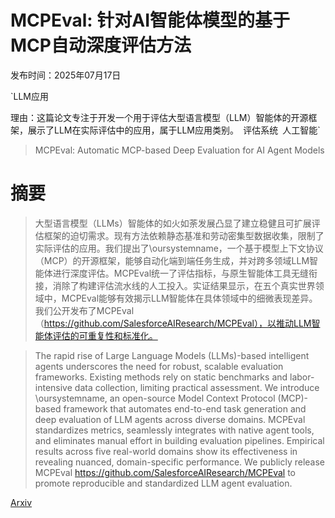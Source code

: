 # MCPEval: 针对AI智能体模型的基于MCP自动深度评估方法

发布时间：2025年07月17日

`LLM应用

理由：这篇论文专注于开发一个用于评估大型语言模型（LLM）智能体的开源框架，展示了LLM在实际评估中的应用，属于LLM应用类别。` `评估系统` `人工智能`

> MCPEval: Automatic MCP-based Deep Evaluation for AI Agent Models

# 摘要

> 大型语言模型（LLMs）智能体的如火如荼发展凸显了建立稳健且可扩展评估框架的迫切需求。现有方法依赖静态基准和劳动密集型数据收集，限制了实际评估的应用。我们提出了\oursystemname，一个基于模型上下文协议（MCP）的开源框架，能够自动化端到端任务生成，并对跨多领域LLM智能体进行深度评估。MCPEval统一了评估指标，与原生智能体工具无缝衔接，消除了构建评估流水线的人工投入。实证结果显示，在五个真实世界领域中，MCPEval能够有效揭示LLM智能体在具体领域中的细微表现差异。我们公开发布了MCPEval（https://github.com/SalesforceAIResearch/MCPEval），以推动LLM智能体评估的可重复性和标准化。

> The rapid rise of Large Language Models (LLMs)-based intelligent agents underscores the need for robust, scalable evaluation frameworks. Existing methods rely on static benchmarks and labor-intensive data collection, limiting practical assessment. We introduce \oursystemname, an open-source Model Context Protocol (MCP)-based framework that automates end-to-end task generation and deep evaluation of LLM agents across diverse domains. MCPEval standardizes metrics, seamlessly integrates with native agent tools, and eliminates manual effort in building evaluation pipelines. Empirical results across five real-world domains show its effectiveness in revealing nuanced, domain-specific performance. We publicly release MCPEval https://github.com/SalesforceAIResearch/MCPEval to promote reproducible and standardized LLM agent evaluation.

[Arxiv](https://arxiv.org/abs/2507.12806)